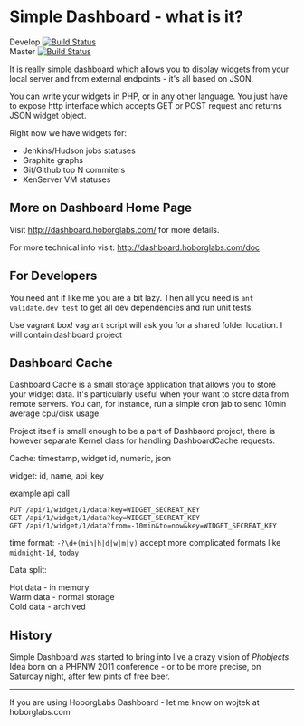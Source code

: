 # Simple Dashboard - what is it?

Develop [![Build Status](http://ci01.hoborglabs.com/jenkins/buildStatus/icon?job=Hoborg-Dashboard-develop)](http://ci01.hoborglabs.com/jenkins/view/Hoborg%20Labs/job/Hoborg-Dashboard-develop/)  
Master [![Build Status](http://ci01.hoborglabs.com/jenkins/buildStatus/icon?job=Hoborg-Dashboard)](http://ci01.hoborglabs.com/jenkins/view/Hoborg%20Labs/job/Hoborg-Dashboard/)

It is really simple dashboard which allows you to display widgets from
your local server and from external endpoints - it's all based on JSON.

You can write your widgets in PHP, or in any other language. You just
have to expose http interface which accepts GET or POST request and
returns JSON widget object.

Right now we have widgets for:
* Jenkins/Hudson jobs statuses
* Graphite graphs
* Git/Github top N commiters
* XenServer VM statuses


## More on Dashboard Home Page

Visit http://dashboard.hoborglabs.com/ for more details.

For more technical info visit: http://dashboard.hoborglabs.com/doc



## For Developers

You need ant if like me you are a bit lazy. Then all you need is
`ant validate.dev test` to get all dev dependencies and run unit tests.

Use vagrant box!
vagrant script will ask you for a shared folder location. I will
contain dashboard project




## Dashboard Cache

Dashboard Cache is a small storage application that allows you to store
your widget data. It's particularly useful when your want to store data
from remote servers. You can, for instance, run a simple cron jab to
send 10min average cpu/disk usage.

Project itself is small enough to be a part of Dashbaord project, there
is however separate Kernel class for handling DashboardCache requests.


Cache:
timestamp, widget id, numeric, json

widget:
id, name, api_key

example api call

~~~~~
PUT /api/1/widget/1/data?key=WIDGET_SECREAT_KEY
GET /api/1/widget/1/data?key=WIDGET_SECREAT_KEY
GET /api/1/widget/1/data?from=-10min&to=now&key=WIDGET_SECREAT_KEY
~~~~~

time format: `-?\d+(min|h|d|w|m|y)`
  accept more complicated formats like `midnight-1d`, `today`


Data split:

Hot data - in memory  
Warm data - normal storage  
Cold data - archived



## History

Simple Dashboard was started to bring into live a crazy vision of
*Phobjects*. Idea born on a PHPNW 2011 conference - or to be more
precise, on Saturday night, after few pints of free beer.


- - -

If you are using HoborgLabs Dashboard - let me know on wojtek at hoborglabs.com
